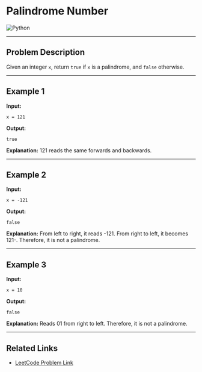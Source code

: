 # Palindrome Number

![Python](https://img.shields.io/badge/Python-3776AB?style=for-the-badge&logo=python&logoColor=white)

---

## Problem Description

Given an integer `x`, return `true` if `x` is a palindrome, and `false` otherwise.

---

## Example 1

**Input:**

```
x = 121
```

**Output:**

```
true
```

**Explanation:**
121 reads the same forwards and backwards.

---

## Example 2

**Input:**

```
x = -121
```

**Output:**

```
false
```

**Explanation:**
From left to right, it reads -121. From right to left, it becomes 121-. Therefore, it is not a palindrome.

---

## Example 3

**Input:**

```
x = 10
```

**Output:**

```
false
```

**Explanation:**
Reads 01 from right to left. Therefore, it is not a palindrome.

---

## Related Links

* [LeetCode Problem Link](https://leetcode.com/problems/palindrome-number/)
